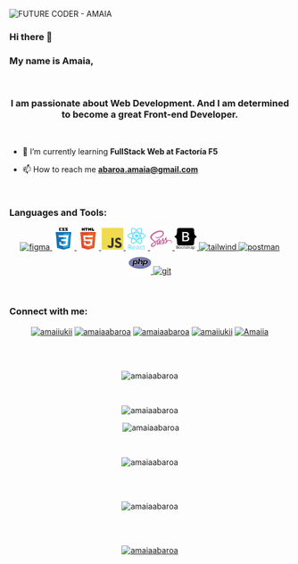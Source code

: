 ![FUTURE CODER - AMAIA](https://github.com/AmaiaAbaroa/AmaiaAbaroa/assets/128180186/93d328bc-51ce-4cd5-bbbb-fb6b5fd2e6da)


### Hi there 👋

<h3> My name is Amaia, </h3>

<br>

<h3 align="center">I am passionate about Web Development. And I am determined to become a great Front-end Developer.</h3>

<br>

- 🌱 I’m currently learning **FullStack Web at Factoría F5**

- 📫 How to reach me **abaroa.amaia@gmail.com**

<br>

<h3 align="left">Languages and Tools:</h3>
<p align="center"> 
<a href="https://www.figma.com/" target="_blank" rel="noreferrer"> <img src="https://www.vectorlogo.zone/logos/figma/figma-icon.svg" alt="figma" width="40" height="40"/> </a> 
<a href="https://www.w3schools.com/css/" target="_blank" rel="noreferrer"> <img src="https://raw.githubusercontent.com/devicons/devicon/master/icons/css3/css3-original-wordmark.svg" alt="css3" width="40" height="40"/> </a> 
<a href="https://www.w3.org/html/" target="_blank" rel="noreferrer"> <img src="https://raw.githubusercontent.com/devicons/devicon/master/icons/html5/html5-original-wordmark.svg" alt="html5" width="40" height="40"/> </a> 
<a href="https://developer.mozilla.org/en-US/docs/Web/JavaScript" target="_blank" rel="noreferrer"> <img src="https://raw.githubusercontent.com/devicons/devicon/master/icons/javascript/javascript-original.svg" alt="javascript" width="40" height="40"/> </a> 
<a href="https://reactjs.org/" target="_blank" rel="noreferrer"> <img src="https://raw.githubusercontent.com/devicons/devicon/master/icons/react/react-original-wordmark.svg" alt="react" width="40" height="40"/> </a> 
<a href="https://sass-lang.com" target="_blank" rel="noreferrer"> <img src="https://raw.githubusercontent.com/devicons/devicon/master/icons/sass/sass-original.svg" alt="sass" width="40" height="40"/> </a> 
<a href="https://getbootstrap.com" target="_blank" rel="noreferrer"> <img src="https://raw.githubusercontent.com/devicons/devicon/master/icons/bootstrap/bootstrap-plain-wordmark.svg" alt="bootstrap" width="40" height="40"/> </a> 
<a href="https://tailwindcss.com/" target="_blank" rel="noreferrer"> <img src="https://www.vectorlogo.zone/logos/tailwindcss/tailwindcss-icon.svg" alt="tailwind" width="40" height="40"/> </a> 
<a href="https://postman.com" target="_blank" rel="noreferrer"> <img src="https://www.vectorlogo.zone/logos/getpostman/getpostman-icon.svg" alt="postman" width="40" height="40"/> </a> 
<a href="https://www.php.net" target="_blank" rel="noreferrer"> <img src="https://raw.githubusercontent.com/devicons/devicon/master/icons/php/php-original.svg" alt="php" width="40" height="40"/> </a> 
<a href="https://git-scm.com/" target="_blank" rel="noreferrer"> <img src="https://www.vectorlogo.zone/logos/git-scm/git-scm-icon.svg" alt="git" width="40" height="40"/> </a> 
</p>

<br>

<h3 align="left">Connect with me:</h3>
<p align="center">
<a href="https://codepen.io/amaiiukii" target="blank"><img align="center" src="https://raw.githubusercontent.com/rahuldkjain/github-profile-readme-generator/master/src/images/icons/Social/codepen.svg" alt="amaiiukii" height="30" width="40" /></a>
<a href="https://linkedin.com/in/amaiaabaroa" target="blank"><img align="center" src="https://raw.githubusercontent.com/rahuldkjain/github-profile-readme-generator/master/src/images/icons/Social/linked-in-alt.svg" alt="amaiaabaroa" height="30" width="40" /></a>
<a href="https://fb.com/amaiaabaroa" target="blank"><img align="center" src="https://raw.githubusercontent.com/rahuldkjain/github-profile-readme-generator/master/src/images/icons/Social/facebook.svg" alt="amaiaabaroa" height="30" width="40" /></a>
<a href="https://instagram.com/amaiiukii" target="blank"><img align="center" src="https://raw.githubusercontent.com/rahuldkjain/github-profile-readme-generator/master/src/images/icons/Social/instagram.svg" alt="amaiiukii" height="30" width="40" /></a>
<a href="https://discord.gg/Amaiia" target="blank"><img align="center" src="https://raw.githubusercontent.com/rahuldkjain/github-profile-readme-generator/master/src/images/icons/Social/discord.svg" alt="Amaiia" height="30" width="40" /></a>
</p>

<br>
<br>

<p align="center"> <img src="https://komarev.com/ghpvc/?username=amaiaabaroa&label=Profile%20views&color=0e75b6&style=flat" alt="amaiaabaroa" /> </p>

<br>

<p align="center"><img  src="https://github-readme-stats.vercel.app/api/top-langs?username=amaiaabaroa&show_icons=true&locale=en&layout=compact" alt="amaiaabaroa" /></p>

<p align="center">&nbsp;<img  src="https://github-readme-stats.vercel.app/api?username=amaiaabaroa&show_icons=true&locale=en" alt="amaiaabaroa" /></p>

<br>

<p align="center"><img  src="https://github-readme-streak-stats.herokuapp.com/?user=amaiaabaroa&" alt="amaiaabaroa" /></p>

<br>
<br>

<p align="center"><img  src="https://metrics.lecoq.io/AmaiaAbaroa" alt="amaiaabaroa" /></p>

<br>
<br>

<p align="center"> <a href="https://github.com/ryo-ma/github-profile-trophy"><img src="https://github-profile-trophy.vercel.app/?username=amaiaabaroa" alt="amaiaabaroa" /></a> </p>









